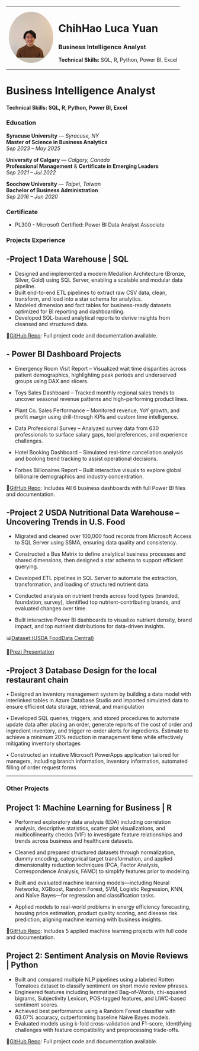<table>
  <tr>
    <td width="120">
      <img src="assets/mememe.jpg" width="150" style="border-radius: 50%;">
    </td>
    <td>
      <h1>ChihHao Luca Yuan</h1>
      <h3>Business Intelligence Analyst</h3>
      <p><strong>Technical Skills:</strong> SQL, R, Python, Power BI, Excel</p>
    </td>
  </tr>
</table>


# Business Intelligence Analyst

#### Technical Skills: SQL, R, Python, Power BI, Excel

###  Education

**Syracuse University** — *Syracuse, NY*  
**Master of Science in Business Analytics**  
*Sep 2023 – May 2025*

**University of Calgary** — *Calgary, Canada*  
**Professional Management** & **Certificate in Emerging Leaders**  
*Sep 2021 – Jul 2022*

**Soochow University** — *Taipei, Taiwan*  
**Bachelor of Business Administration**  
*Sep 2016 – Jun 2020*





### Certificate

- PL300 - Microsoft Certified: Power BI Data Analyst Associate

### Projects Experience
## -Project 1 Data Warehouse | SQL 
- Designed and implemented a modern Medallion Architecture (Bronze, Silver, Gold) using SQL Server, enabling a scalable and modular data pipeline.
- Built end-to-end ETL pipelines to extract raw CSV data, clean, transform, and load into a star schema for analytics.
- Modeled dimension and fact tables for business-ready datasets optimized for BI reporting and dashboarding.
- Developed SQL-based analytical reports to derive insights from cleansed and structured data.

📂[GitHub Repo]( https://github.com/yuan-116/sql-data-warehouse-project/tree/main): Full project code and documentation available.


## - Power BI Dashboard Projects

- Emergency Room Visit Report – Visualized wait time disparities across patient demographics, highlighting peak periods and underserved groups using DAX and slicers.

- Toys Sales Dashboard – Tracked monthly regional sales trends to uncover seasonal revenue patterns and high-performing product lines.

- Plant Co. Sales Performance – Monitored revenue, YoY growth, and profit margin using drill-through KPIs and custom time intelligence.

- Data Professional Survey – Analyzed survey data from 630 professionals to surface salary gaps, tool preferences, and experience challenges.

- Hotel Booking Dashboard – Simulated real-time cancellation analysis and booking trend tracking to assist operational decisions.

- Forbes Billionaires Report – Built interactive visuals to explore global billionaire demographics and industry concentration.

📂[GitHub Repo](https://github.com/yuan-116/power_bi_projects/tree/main): Includes All 6 business dashboards with full Power BI files and documentation.

## -Project 2 USDA Nutritional Data Warehouse – Uncovering Trends in U.S. Food

- Migrated and cleaned over 100,000 food records from Microsoft Access to SQL Server using SSMA, ensuring data quality and consistency.

- Constructed a Bus Matrix to define analytical business processes and shared dimensions, then designed a star schema to support efficient querying.

- Developed ETL pipelines in SQL Server to automate the extraction, transformation, and loading of structured nutrient data.

- Conducted analysis on nutrient trends across food types (branded, foundation, survey), identified top nutrient-contributing brands, and evaluated changes over time.

- Built interactive Power BI dashboards to visualize nutrient density, brand impact, and top nutrient distributions for data-driven insights.
  
📊[Dataset:(USDA FoodData Central)](https://fdc.nal.usda.gov/)

📂[Prezi Presentation](https://prezi.com/view/beC6TVO9VZLn6b1h2xRY/)

## -Project 3 Database Design for the local restaurant chain


• Designed an inventory management system by building a data model with interlinked tables in Azure Database Studio
and imported simulated data to ensure efficient data storage, retrieval, and manipulation

• Developed SQL queries, triggers, and stored procedures to automate update data after placing an order, generate reports of
the cost of order and ingredient inventory, and trigger re-order alerts for ingredients. Estimate to achieve a minimum 20%
reduction in management time while effectively mitigating inventory shortages

• Constructed an intuitive Microsoft PowerApps application tailored for managers, including branch information, inventory
information, automated filling of order request forms

---
### Other Projects

## Project 1: Machine Learning for Business | R

- Performed exploratory data analysis (EDA) including correlation analysis, descriptive statistics, scatter plot visualizations, and multicollinearity checks (VIF) to investigate feature relationships and trends across business and healthcare datasets.

- Cleaned and prepared structured datasets through normalization, dummy encoding, categorical target transformation, and applied dimensionality reduction techniques (PCA, Factor Analysis, Correspondence Analysis, FAMD) to simplify features prior to modeling.

- Built and evaluated machine learning models—including Neural Networks, XGBoost, Random Forest, SVM, Logistic Regression, KNN, and Naïve Bayes—for regression and classification tasks.

- Applied models to real-world problems in energy efficiency forecasting, housing price estimation, product quality scoring, and disease risk prediction, aligning machine learning with business insights.

📂[GitHub Repo](https://github.com/yuan-116/MachineLearning_for_Business/tree/main): Includes 5 applied machine learning projects with full code and documentation.

## Project 2: Sentiment Analysis on Movie Reviews | Python

- Built and compared multiple NLP pipelines using a labeled Rotten Tomatoes dataset to classify sentiment on short movie review phrases.  
- Engineered features including lemmatized Bag-of-Words, chi-squared bigrams, Subjectivity Lexicon, POS-tagged features, and LIWC-based sentiment scores.  
- Achieved best performance using a Random Forest classifier with 63.07% accuracy, outperforming baseline Naive Bayes models.  
- Evaluated models using k-fold cross-validation and F1-score, identifying challenges with feature compatibility and preprocessing trade-offs.



📂[GitHub Repo](https://github.com/yuan-116/NLP_Sentiment_Classification_with_Movie_Reviews): Full project code and documentation available.
